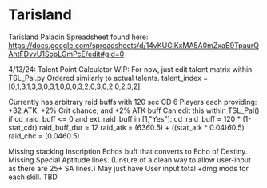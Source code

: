 # Tarisland
Tarisland Paladin Spreadsheet found here: https://docs.google.com/spreadsheets/d/14vKUGiKxMA5A0mZxaB9TpaurQAhtFDvvU1SopLGmPcE/edit#gid=0

4/13/24: Talent Point Calculator WIP:
    For now, just edit talent matrix within TSL_Pal.py
    Ordered similarly to actual talents.
          talent_index = [0,1,3,1,3,3,0,3,1,0,0,0,3,2,0,3,0,2,0,2,3,2]
    
Currently has arbitrary raid buffs with 120 sec CD
    6 Players each providing: +32 ATK, +2% Crit chance, and +2% ATK buff
    Can edit this within TSL_Pal()
              if cd_raid_buff <= 0 and ext_raid_buff in [1,"Yes"]:
                cd_raid_buff = 120  * (1-stat_cdr)
                raid_buff_dur = 12
                raid_atk = (63*6*0.5) + ((stat_atk * 0.04)*6*0.5)
                raid_chc = (0.04*6*0.5)

Missing stacking Inscription Echos buff that converts to Echo of Destiny.
Missing Special Aptitude lines. (Unsure of a clean way to allow user-input as there are 25+ SA lines.)
    May just have User input total +dmg mods for each skill. TBD
